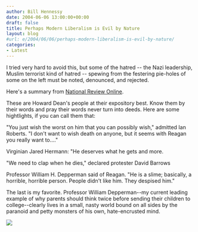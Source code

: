 ```yaml
---
author: Bill Hennessy
date: 2004-06-06 13:00:00+00:00
draft: false
title: Perhaps Modern Liberalism is Evil by Nature
layout: blog
#url: e/2004/06/06/perhaps-modern-liberalism-is-evil-by-nature/
categories:
- Latest
---
```


I tried very hard to avoid this, but some of the hatred -- the Nazi leadership, Muslim terrorist kind of hatred -- spewing from the festering pie-holes of some on the left must be noted, denounced, and rejected. 


Here's a summary from [National Review Online](https://www.nationalreview.com/comment/flynn200406070941.asp).




These are Howard Dean's people at their expository best. Know them by their words and pray their words never turn into deeds. Here are some hightlights, if you can call them that:




"You just wish the worst on him that you can possibly wish," admitted Ian Roberts. "I don't want to wish death on anyone, but it seems with Reagan you really want to...." 




Virginian Jared Hermann: "He deserves what he gets and more.




"We need to clap when he dies," declared protester David Barrows




Professor William H. Depperman said of Reagan. "He is a slime; basically, a horrible, horrible person. People didn't like him. They despised him."




The last is my favorite. Professor William Depperman--my current leading example of why parents should think twice before sending their children to college--clearly lives in a small, nasty world bound on all sides by the paranoid and petty monsters of his own, hate-encrusted mind.

![](https://blog.billhennessy.com/aggbug.aspx?PostID=757)

